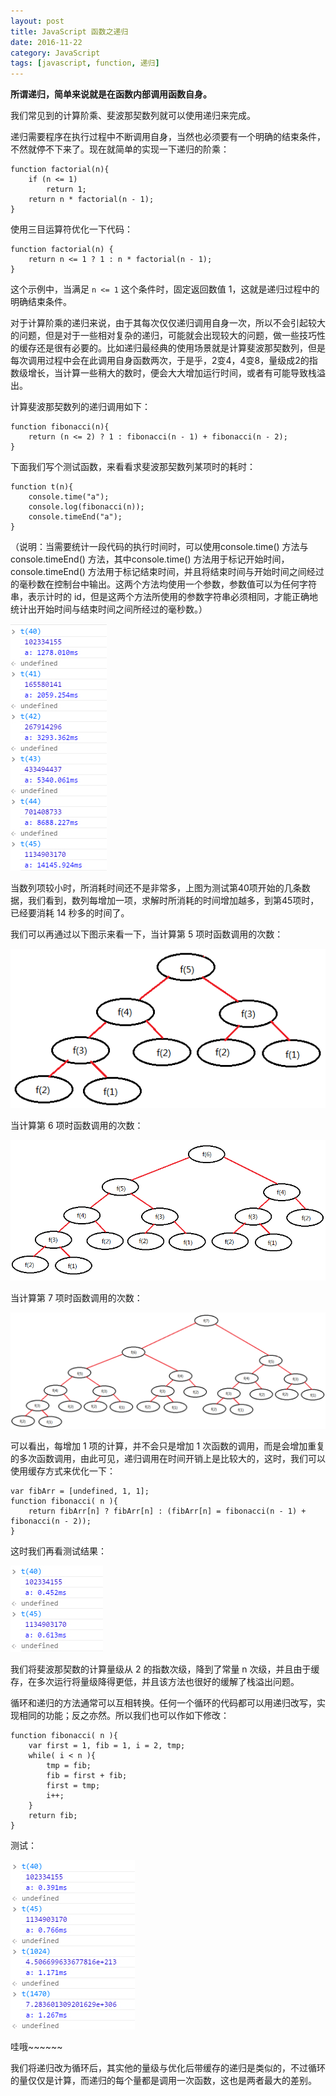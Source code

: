 ```yaml
---
layout: post
title: JavaScript 函数之递归
date: 2016-11-22
category: JavaScript
tags: [javascript, function, 递归]
---
```


**所谓递归，简单来说就是在函数内部调用函数自身。**

我们常见到的计算阶乘、斐波那契数列就可以使用递归来完成。

递归需要程序在执行过程中不断调用自身，当然也必须要有一个明确的结束条件，不然就停不下来了。现在就简单的实现一下递归的阶乘：

    function factorial(n){
    	if (n <= 1)
    		return 1;
    	return n * factorial(n - 1);
    }

使用三目运算符优化一下代码：

    function factorial(n) {
    	return n <= 1 ? 1 : n * factorial(n - 1);
    }

这个示例中，当满足 `n <= 1` 这个条件时，固定返回数值 1，这就是递归过程中的明确结束条件。

对于计算阶乘的递归来说，由于其每次仅仅递归调用自身一次，所以不会引起较大的问题，但是对于一些相对复杂的递归，可能就会出现较大的问题，做一些技巧性的缓存还是很有必要的。比如递归最经典的使用场景就是计算斐波那契数列，但是每次调用过程中会在此调用自身函数两次，于是乎，2变4，4变8，量级成2的指数级增长，当计算一些稍大的数时，便会大大增加运行时间，或者有可能导致栈溢出。

计算斐波那契数列的递归调用如下：

    function fibonacci(n){
        return (n <= 2) ? 1 : fibonacci(n - 1) + fibonacci(n - 2);
    }

下面我们写个测试函数，来看看求斐波那契数列某项时的耗时：

    function t(n){
        console.time("a"); 
        console.log(fibonacci(n));
        console.timeEnd("a");
    }

（说明：当需要统计一段代码的执行时间时，可以使用console.time() 方法与console.timeEnd() 方法，其中console.time() 方法用于标记开始时间，console.timeEnd() 方法用于标记结束时间，并且将结束时间与开始时间之间经过的毫秒数在控制台中输出。这两个方法均使用一个参数，参数值可以为任何字符串，表示计时的 id，但是这两个方法所使用的参数字符串必须相同，才能正确地统计出开始时间与结束时间之间所经过的毫秒数。）

![测试耗时](/images/posts/jsrecursive/1.jpg)

当数列项较小时，所消耗时间还不是非常多，上图为测试第40项开始的几条数据，我们看到，数列每增加一项，求解时所消耗的时间增加越多，到第45项时，已经要消耗 14 秒多的时间了。

我们可以再通过以下图示来看一下，当计算第 5 项时函数调用的次数：

![测试耗时](/images/posts/jsrecursive/3.png)

当计算第 6 项时函数调用的次数：

![测试耗时](/images/posts/jsrecursive/4.png)

当计算第 7 项时函数调用的次数：

![测试耗时](/images/posts/jsrecursive/5.png)

可以看出，每增加 1 项的计算，并不会只是增加 1 次函数的调用，而是会增加重复的多次函数调用，由此可见，递归调用在时间开销上是比较大的，这时，我们可以使用缓存方式来优化一下：

    var fibArr = [undefined, 1, 1];
    function fibonacci( n ){
        return fibArr[n] ? fibArr[n] : (fibArr[n] = fibonacci(n - 1) + fibonacci(n - 2));
    }

这时我们再看测试结果：

![测试耗时](/images/posts/jsrecursive/2.jpg)

我们将斐波那契数的计算量级从 2 的指数次级，降到了常量 n 次级，并且由于缓存，在多次运行将量级降得更低，并且该方法也很好的缓解了栈溢出问题。

循环和递归的方法通常可以互相转换。任何一个循环的代码都可以用递归改写，实现相同的功能；反之亦然。所以我们也可以作如下修改：

    function fibonacci( n ){
        var first = 1, fib = 1, i = 2, tmp;
        while( i < n ){
            tmp = fib;
            fib = first + fib;
            first = tmp;
            i++;
        }
        return fib;
    }

测试：

![测试耗时](/images/posts/jsrecursive/3.jpg)

哇哦~~~~~~

我们将递归改为循环后，其实他的量级与优化后带缓存的递归是类似的，不过循环的量仅仅是计算，而递归的每个量都是调用一次函数，这也是两者最大的差别。